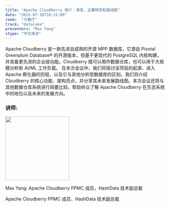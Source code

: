 ```yaml
---
title: "Apache Cloudberry 简介：演变、主要特性和路线图"
date: "2025-07-26T16:15:00"
room:  "万春厅"
track: "datalake"
presenters: "Max Yang"
stype: "中文演讲"
---
```


Apache Cloudberry 是一款先进且成熟的开源 MPP 数据库，它源自 Pivotal Greenplum Database® 的开源版本，但基于更现代的 PostgreSQL 内核构建，并具备更先进的企业级功能。Cloudberry 既可以用作数据仓库，也可以用于大规模分析和 AI/ML 工作负载。
在本次会议中，我们将探讨该项目的起源、进入 Apache 孵化器的历程，以及它与其他分析型数据库的区别。我们将介绍 Cloudberry 的核心功能、架构亮点，并分享其未来发展路线图。本次会议还将与其他数据仓库系统进行简要比较，帮助听众了解 Apache Cloudberry 在生态系统中的地位以及未来的发展方向。

### 讲师:

<img src="https://sessionize.com/image/7d99-400o400o1-KXGZ6fS6aQcuWW63gVwjQs.jpg" width="200" /><br/>

Max Yang: Apache Cloudberry PPMC 成员，HashData 技术副总裁

Apache Cloudberry PPMC 成员、HashData 技术副总裁